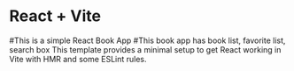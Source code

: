 # React + Vite
#This is a simple React Book App 
#This book app has book list, favorite list, search box
This template provides a minimal setup to get React working in Vite with HMR and some ESLint rules.
